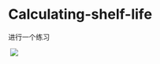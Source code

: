 # Calculating-shelf-life
进行一个练习
<div>
</a>&nbsp;<a title="Copyright" target="_blank" href="https://qmq.moe/"><img src="https://img.shields.io/badge/Copyright%20%C2%A9%202023--2023-%E9%B8%AD%E9%B8%AD-red"></a>
</div>
